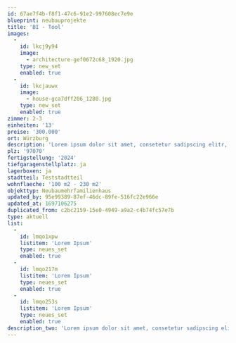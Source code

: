 ```yaml
---
id: 67ae7f4b-f8f1-47c6-91e2-997608ec7e9e
blueprint: neubauprojekte
title: 'BI - Tool'
images:
  -
    id: lkcj9y94
    image:
      - architecture-gef0672c68_1920.jpg
    type: new_set
    enabled: true
  -
    id: lkcjauwx
    image:
      - house-gca7dff206_1280.jpg
    type: new_set
    enabled: true
zimmer: 2-3
einheiten: '13'
preise: '300.000'
ort: Würzburg
description: 'Lorem ipsum dolor sit amet, consetetur sadipscing elitr, sed diam nonumy eirmod tempor invidunt ut labore et dolore magna aliquyam erat, sed diam voluptua. At vero eos et accusam et justo duo dolores et ea rebum. Stet clita kasd gubergren, no sea takimata sanctus est Lorem ipsum dolor sit amet. Lorem ipsum dolor sit amet, consetetur sadipscing elitr, sed diam nonumy eirmod tempor invidunt ut labore et dolore magna aliquyam erat, sed diam voluptua. At vero eos et accusam et justo duo dolores et ea rebum. Stet clita kasd gubergren, no sea takimata sanctus est Lorem ipsum dolor sit amet.'
plz: '97070'
fertigstellung: '2024'
tiefgaragenstellplatz: ja
lagerboxen: ja
stadtteil: Teststadtteil
wohnflaeche: '100 m2 - 230 m2'
objekttyp: Neubaumehrfamilienhaus
updated_by: 95e99389-87ef-46dc-89fe-516fc22e966e
updated_at: 1697106275
duplicated_from: c2bc2159-15e0-4949-a9a2-c4b74fc57e7b
type: aktuell
list:
  -
    id: lmqo1xpw
    listitem: 'Lorem Ipsum'
    type: neues_set
    enabled: true
  -
    id: lmqo217m
    listitem: 'Lorem Ipsum'
    type: neues_set
    enabled: true
  -
    id: lmqo253s
    listitem: 'Lorem Ipsum'
    type: neues_set
    enabled: true
description_two: 'Lorem ipsum dolor sit amet, consetetur sadipscing elitr, sed diam nonumy eirmod tempor invidunt ut labore'
---
```


